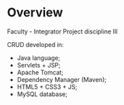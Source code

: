 # Overview
Faculty - Integrator Project discipline III

CRUD developed in:

- Java language;
- Servlets + JSP; 
- Apache Tomcat; 
- Dependency Manager (Maven);
- HTML5 + CSS3 + JS;
- MySQL database;
